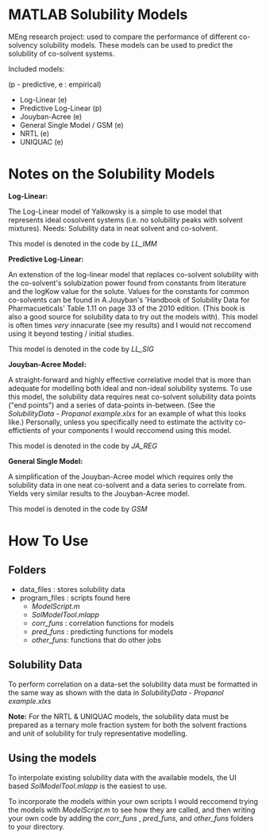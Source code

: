 # MATLAB Solubility Models
MEng research project: used to compare the performance of different co-solvency solubility models. 
These models can be used to predict the solubility of co-solvent systems.

Included models:

(p - predictive, e : empirical)
- Log-Linear (e)
- Predictive Log-Linear (p)
- Jouyban-Acree (e)
- General Single Model / GSM (e)
- NRTL (e)
- UNIQUAC (e)

# Notes on the Solubility Models

**Log-Linear:**

The Log-Linear model of Yalkowsky is a simple to use model that represents ideal cosolvent systems (i.e. no solubility peaks with solvent mixtures). Needs: Solubility data in neat solvent and co-solvent. 

This model is denoted in the code by _LL_IMM_ 

**Predictive Log-Linear:**

An extenstion of the log-linear model that replaces co-solvent solubility with the co-solvent's solubization power found from constants from literature and the logKow value for the solute. Values for the constants for common co-solvents can be found in A.Jouyban's 'Handbook of Solubility Data for Pharmacueticals'  Table 1.11 on page 33 of the 2010 edition. (This book is also a good source for solubility data to try out the models with). This model is often times _very_ innacurate (see my results) and I would not reccomend using it beyond testing / initial studies.

This model is denoted in the code by _LL_SIG_

**Jouyban-Acree Model:**

A straight-forward and highly effective correlative model that is more than adequate for modelling both ideal and non-ideal solubility systems. To use this model, the solubility data requires neat co-solvent solubility data points ("end points") and a series of data-points in-between. (See the _SolubilityData - Propanol example.xlxs_  for an example of what this looks like.) Personally, unless you specifically need to estimate the activity co-effictients of your components I would reccomend using this model.

This model is denoted in the code by _JA_REG_ 

**General Single Model:**

A simplification of the Jouyban-Acree model which requires only the solubility data in one neat co-solvent and a data series to correlate from. Yields very similar results to the Jouyban-Acree model.

This model is denoted in the code by _GSM_ 


# How To Use

## Folders

- data_files : stores solubility data
- program_files : scripts found here
  - _ModelScript.m_
  - _SolModelTool.mlapp_
  - _corr_funs_ : correlation functions for models
  - _pred_funs_ : predicting functions for models
  - _other_funs_: functions that do other jobs


## Solubility Data

To perform correlation on a data-set the solubility data must be formatted in the same way as shown with the data in _SolubilityData - Propanol example.xlxs_ 

**Note:** For the NRTL & UNIQUAC models, the solubility data must be prepared as a ternary mole fraction system for both the solvent fractions and unit of solubility for truly representative modelling.

## Using the models
To interpolate existing solubility data with the available models, the UI based _SolModelTool.mlapp_ is the easiest to use. 

To incorporate the models within your own scripts I would reccomend trying the models with _ModelScript.m_ to see how they are called, and then writing your own code by adding the   _corr_funs_ ,  _pred_funs_, and _other_funs_ folders to your directory.


